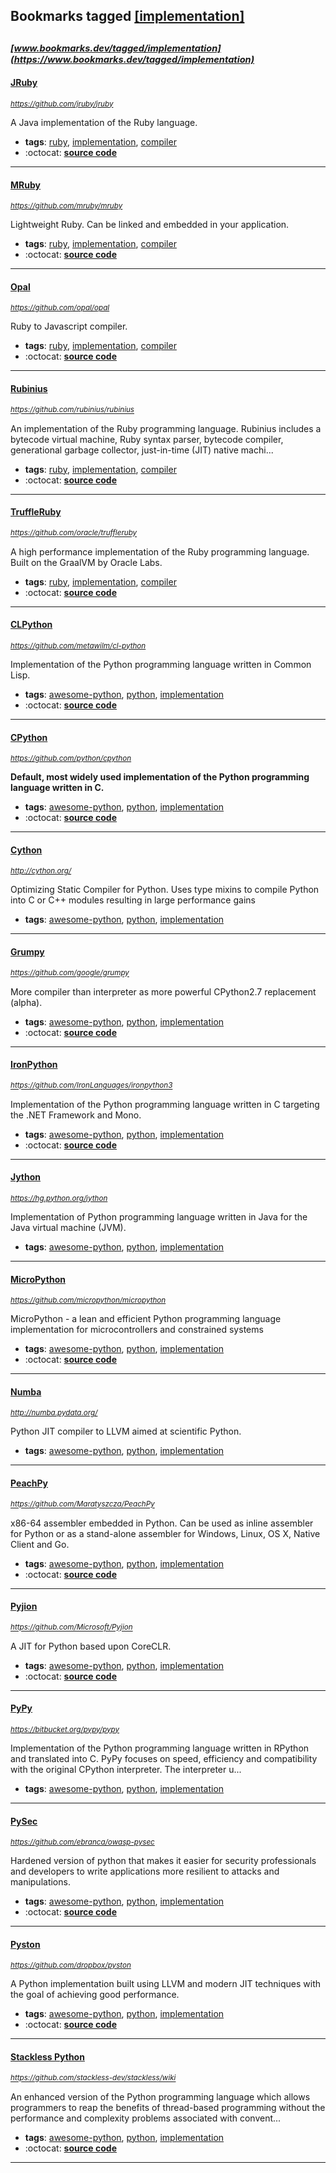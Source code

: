 ## Bookmarks tagged [[implementation]](https://www.bookmarks.dev?q=[implementation])

_<sup><sup>[www.bookmarks.dev/tagged/implementation](https://www.bookmarks.dev/tagged/implementation)</sup></sup>_
---
#### [JRuby](https://github.com/jruby/jruby)
_<sup>https://github.com/jruby/jruby</sup>_

A Java implementation of the Ruby language.
* **tags**: [ruby](../tagged/ruby.md), [implementation](../tagged/implementation.md), [compiler](../tagged/compiler.md)
* :octocat: **[source code](https://github.com/jruby/jruby)**
---
#### [MRuby](https://github.com/mruby/mruby)
_<sup>https://github.com/mruby/mruby</sup>_

Lightweight Ruby. Can be linked and embedded in your application.
* **tags**: [ruby](../tagged/ruby.md), [implementation](../tagged/implementation.md), [compiler](../tagged/compiler.md)
* :octocat: **[source code](https://github.com/mruby/mruby)**
---
#### [Opal](https://github.com/opal/opal)
_<sup>https://github.com/opal/opal</sup>_

Ruby to Javascript compiler.
* **tags**: [ruby](../tagged/ruby.md), [implementation](../tagged/implementation.md), [compiler](../tagged/compiler.md)
* :octocat: **[source code](https://github.com/opal/opal)**
---
#### [Rubinius](https://github.com/rubinius/rubinius)
_<sup>https://github.com/rubinius/rubinius</sup>_

An implementation of the Ruby programming language. Rubinius includes a bytecode virtual machine, Ruby syntax parser, bytecode compiler, generational garbage collector, just-in-time (JIT) native machi...
* **tags**: [ruby](../tagged/ruby.md), [implementation](../tagged/implementation.md), [compiler](../tagged/compiler.md)
* :octocat: **[source code](https://github.com/rubinius/rubinius)**
---
#### [TruffleRuby](https://github.com/oracle/truffleruby)
_<sup>https://github.com/oracle/truffleruby</sup>_

A high performance implementation of the Ruby programming language. Built on the GraalVM by Oracle Labs.
* **tags**: [ruby](../tagged/ruby.md), [implementation](../tagged/implementation.md), [compiler](../tagged/compiler.md)
* :octocat: **[source code](https://github.com/oracle/truffleruby)**
---
#### [CLPython](https://github.com/metawilm/cl-python)
_<sup>https://github.com/metawilm/cl-python</sup>_

Implementation of the Python programming language written in Common Lisp.
* **tags**: [awesome-python](../tagged/awesome-python.md), [python](../tagged/python.md), [implementation](../tagged/implementation.md)
* :octocat: **[source code](https://github.com/metawilm/cl-python)**
---
#### [CPython](https://github.com/python/cpython)
_<sup>https://github.com/python/cpython</sup>_

**Default, most widely used implementation of the Python programming language written in C.**
* **tags**: [awesome-python](../tagged/awesome-python.md), [python](../tagged/python.md), [implementation](../tagged/implementation.md)
* :octocat: **[source code](https://github.com/python/cpython)**
---
#### [Cython](http://cython.org/)
_<sup>http://cython.org/</sup>_

Optimizing Static Compiler for Python. Uses type mixins to compile Python into C or C++ modules resulting in large performance gains
* **tags**: [awesome-python](../tagged/awesome-python.md), [python](../tagged/python.md), [implementation](../tagged/implementation.md)
---
#### [Grumpy](https://github.com/google/grumpy)
_<sup>https://github.com/google/grumpy</sup>_

More compiler than interpreter as more powerful CPython2.7 replacement (alpha).
* **tags**: [awesome-python](../tagged/awesome-python.md), [python](../tagged/python.md), [implementation](../tagged/implementation.md)
* :octocat: **[source code](https://github.com/google/grumpy)**
---
#### [IronPython](https://github.com/IronLanguages/ironpython3)
_<sup>https://github.com/IronLanguages/ironpython3</sup>_

Implementation of the Python programming language written in C targeting the .NET Framework and Mono.
* **tags**: [awesome-python](../tagged/awesome-python.md), [python](../tagged/python.md), [implementation](../tagged/implementation.md)
* :octocat: **[source code](https://github.com/IronLanguages/ironpython3)**
---
#### [Jython](https://hg.python.org/jython)
_<sup>https://hg.python.org/jython</sup>_

Implementation of Python programming language written in Java for the Java virtual machine (JVM).
* **tags**: [awesome-python](../tagged/awesome-python.md), [python](../tagged/python.md), [implementation](../tagged/implementation.md)
---
#### [MicroPython](https://github.com/micropython/micropython)
_<sup>https://github.com/micropython/micropython</sup>_

MicroPython - a lean and efficient Python programming language implementation for microcontrollers and constrained systems
* **tags**: [awesome-python](../tagged/awesome-python.md), [python](../tagged/python.md), [implementation](../tagged/implementation.md)
* :octocat: **[source code](https://github.com/micropython/micropython)**
---
#### [Numba](http://numba.pydata.org/)
_<sup>http://numba.pydata.org/</sup>_

Python JIT compiler to LLVM aimed at scientific Python.
* **tags**: [awesome-python](../tagged/awesome-python.md), [python](../tagged/python.md), [implementation](../tagged/implementation.md)
---
#### [PeachPy](https://github.com/Maratyszcza/PeachPy)
_<sup>https://github.com/Maratyszcza/PeachPy</sup>_

x86-64 assembler embedded in Python. Can be used as inline assembler for Python or as a stand-alone assembler for Windows, Linux, OS X, Native Client and Go.
* **tags**: [awesome-python](../tagged/awesome-python.md), [python](../tagged/python.md), [implementation](../tagged/implementation.md)
* :octocat: **[source code](https://github.com/Maratyszcza/PeachPy)**
---
#### [Pyjion](https://github.com/Microsoft/Pyjion)
_<sup>https://github.com/Microsoft/Pyjion</sup>_

A JIT for Python based upon CoreCLR.
* **tags**: [awesome-python](../tagged/awesome-python.md), [python](../tagged/python.md), [implementation](../tagged/implementation.md)
* :octocat: **[source code](https://github.com/Microsoft/Pyjion)**
---
#### [PyPy](https://bitbucket.org/pypy/pypy)
_<sup>https://bitbucket.org/pypy/pypy</sup>_

Implementation of the Python programming language written in RPython and translated into C. PyPy focuses on speed, efficiency and compatibility with the original CPython interpreter. The interpreter u...
* **tags**: [awesome-python](../tagged/awesome-python.md), [python](../tagged/python.md), [implementation](../tagged/implementation.md)
---
#### [PySec](https://github.com/ebranca/owasp-pysec)
_<sup>https://github.com/ebranca/owasp-pysec</sup>_

Hardened version of python that makes it easier for security professionals and developers to write applications more resilient to attacks and manipulations.
* **tags**: [awesome-python](../tagged/awesome-python.md), [python](../tagged/python.md), [implementation](../tagged/implementation.md)
* :octocat: **[source code](https://github.com/ebranca/owasp-pysec)**
---
#### [Pyston](https://github.com/dropbox/pyston)
_<sup>https://github.com/dropbox/pyston</sup>_

A Python implementation built using LLVM and modern JIT techniques with the goal of achieving good performance.
* **tags**: [awesome-python](../tagged/awesome-python.md), [python](../tagged/python.md), [implementation](../tagged/implementation.md)
* :octocat: **[source code](https://github.com/dropbox/pyston)**
---
#### [Stackless Python](https://github.com/stackless-dev/stackless/wiki)
_<sup>https://github.com/stackless-dev/stackless/wiki</sup>_

An enhanced version of the Python programming language which allows programmers to reap the benefits of thread-based programming without the performance and complexity problems associated with convent...
* **tags**: [awesome-python](../tagged/awesome-python.md), [python](../tagged/python.md), [implementation](../tagged/implementation.md)
* :octocat: **[source code](https://github.com/stackless-dev/stackless/wiki)**
---
